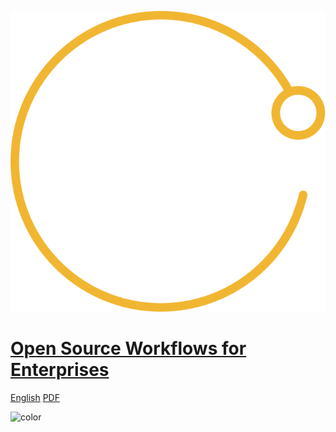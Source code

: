 <!-- _coverpage.md -->

![logo](./img/GitHub-Satellite-Icon.svg ':size=50%')

# [Open Source Workflows for Enterprises](./README)

[English](./README)
[PDF](book.pdf)

![color](#1b1d2a)
